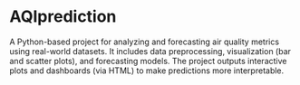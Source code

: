# AQIprediction
A Python-based project for analyzing and forecasting air quality metrics using real-world datasets. It includes data preprocessing, visualization (bar and scatter plots), and forecasting models. The project outputs interactive plots and dashboards (via HTML) to make predictions more interpretable.
